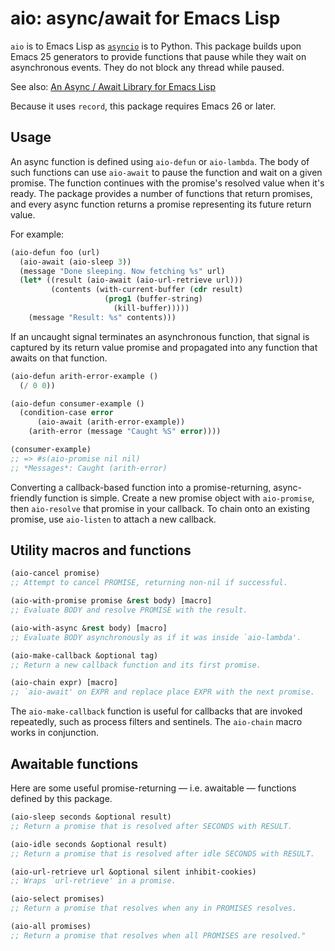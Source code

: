 # aio: async/await for Emacs Lisp

`aio` is to Emacs Lisp as [`asyncio`][asyncio] is to Python. This
package builds upon Emacs 25 generators to provide functions that
pause while they wait on asynchronous events. They do not block any
thread while paused.

See also: [An Async / Await Library for Emacs Lisp][post]

Because it uses `record`, this package requires Emacs 26 or later.

## Usage

An async function is defined using `aio-defun` or `aio-lambda`. The
body of such functions can use `aio-await` to pause the function and
wait on a given promise. The function continues with the promise's
resolved value when it's ready. The package provides a number of
functions that return promises, and every async function returns a
promise representing its future return value.

For example:

```el
(aio-defun foo (url)
  (aio-await (aio-sleep 3))
  (message "Done sleeping. Now fetching %s" url)
  (let* ((result (aio-await (aio-url-retrieve url)))
         (contents (with-current-buffer (cdr result)
                     (prog1 (buffer-string)
                       (kill-buffer)))))
    (message "Result: %s" contents)))
```

If an uncaught signal terminates an asynchronous function, that signal
is captured by its return value promise and propagated into any
function that awaits on that function.

```el
(aio-defun arith-error-example ()
  (/ 0 0))

(aio-defun consumer-example ()
  (condition-case error
      (aio-await (arith-error-example))
    (arith-error (message "Caught %S" error))))

(consumer-example)
;; => #s(aio-promise nil nil)
;; *Messages*: Caught (arith-error)
```

Converting a callback-based function into a promise-returning,
async-friendly function is simple. Create a new promise object with
`aio-promise`, then `aio-resolve` that promise in your callback. To
chain onto an existing promise, use `aio-listen` to attach a new
callback.

## Utility macros and functions

```el
(aio-cancel promise)
;; Attempt to cancel PROMISE, returning non-nil if successful.

(aio-with-promise promise &rest body) [macro]
;; Evaluate BODY and resolve PROMISE with the result.

(aio-with-async &rest body) [macro]
;; Evaluate BODY asynchronously as if it was inside `aio-lambda'.

(aio-make-callback &optional tag)
;; Return a new callback function and its first promise.

(aio-chain expr) [macro]
;; `aio-await' on EXPR and replace place EXPR with the next promise.
```

The `aio-make-callback` function is useful for callbacks that are
invoked repeatedly, such as process filters and sentinels. The
`aio-chain` macro works in conjunction.

## Awaitable functions

Here are some useful promise-returning — i.e. awaitable — functions
defined by this package.

```el
(aio-sleep seconds &optional result)
;; Return a promise that is resolved after SECONDS with RESULT.

(aio-idle seconds &optional result)
;; Return a promise that is resolved after idle SECONDS with RESULT.

(aio-url-retrieve url &optional silent inhibit-cookies)
;; Wraps `url-retrieve' in a promise.

(aio-select promises)
;; Return a promise that resolves when any in PROMISES resolves.

(aio-all promises)
;; Return a promise that resolves when all PROMISES are resolved."
```


[asyncio]: https://docs.python.org/3/library/asyncio.html
[post]: https://nullprogram.com/blog/2019/03/10/
